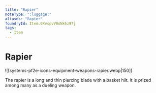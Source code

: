 ```yaml
---
title: "Rapier"
noteType: ":luggage:"
aliases: "Rapier"
foundryId: Item.9XvspvV0oNk6z97j
tags:
  - Item
---
```


# Rapier
![[systems-pf2e-icons-equipment-weapons-rapier.webp|150]]

The rapier is a long and thin piercing blade with a basket hilt. It is prized among many as a dueling weapon.
